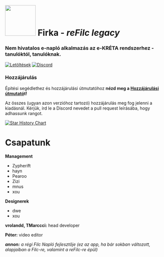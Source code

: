 # <img src="https://raw.githubusercontent.com/QwIT-Development/app-legacy/2d22a8de31de8a46424a3a3dafb686f7f21942d9/dave.gif" alt width="100px"> Firka - *reFilc legacy*

### Nem hivatalos e-napló alkalmazás az e-KRÉTA rendszerhez - tanulóktól, tanulóknak.

[![Letöltések](https://img.shields.io/github/downloads-pre/QwIT-Development/app-legacy/total?&logo=github&label=Letöltések)](https://github.com/QwIT-Development/app-legacy/releases) [![Discord](https://img.shields.io/discord/1111649116020285532?logo=discord&label=Discord)](https://discord.gg/6DvjyPAw2T)

### Hozzájárulás

Építési segédlethez és hozzájárulási útmutatóhoz
**nézd meg a [Hozzájárulási útmutató](CONTRIBUTING.md)t!**

Az összes (ugyan azon verzióhoz tartozó) hozzájárulás meg fog jelenni a kiadásnál. Kérjük, írd le a Discord nevedet a pull request leírásába, hogy adhassunk rangot.

<a href="https://star-history.com/#QwIT-Development/app-legacy&Timeline">
 <picture>
   <source media="(prefers-color-scheme: dark)" srcset="https://api.star-history.com/svg?repos=QwIT-Development/app-legacy&type=Timeline&theme=dark" />
   <source media="(prefers-color-scheme: light)" srcset="https://api.star-history.com/svg?repos=QwIT-Development/app-legacy&type=Timeline" />
   <img alt="Star History Chart" src="https://api.star-history.com/svg?repos=QwIT-Development/app-legacy&type=Timeline" />
 </picture>
</a>

# Csapatunk

**Management**
- Zypherift
- hayn
- Pearoo
- Zizi
- mnus
- xou

**Designerek**
- dwe
- xou

**vrolandd, TMarccci:** head developer

**Péter:** video editor

***annon:** a régi Filc Napló fejlesztője (ez az app, ha bár sokban változott, alapjaiban a Filc-re, valamint a reFilc-re épül)*
